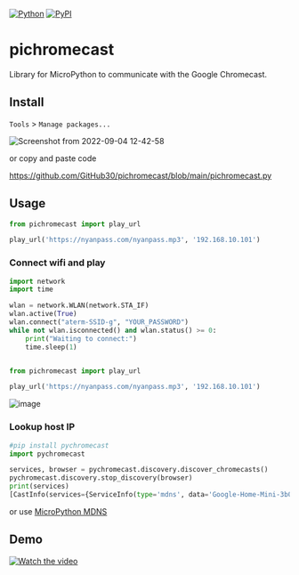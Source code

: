 [![Python](https://img.shields.io/pypi/pyversions/pichromecast.svg)](https://badge.fury.io/py/pichromecast)
[![PyPI](https://badge.fury.io/py/pichromecast.svg)](https://badge.fury.io/py/pichromecast)
# pichromecast
Library for MicroPython to communicate with the Google Chromecast.

## Install
`Tools` > `Manage packages...`

![Screenshot from 2022-09-04 12-42-58](https://user-images.githubusercontent.com/12811398/188297409-533b2016-d37e-4f8f-b44a-cab390adc953.png)

or copy and paste code

https://github.com/GitHub30/pichromecast/blob/main/pichromecast.py

## Usage

```python
from pichromecast import play_url

play_url('https://nyanpass.com/nyanpass.mp3', '192.168.10.101')
```

### Connect wifi and play
```python
import network
import time

wlan = network.WLAN(network.STA_IF)
wlan.active(True)
wlan.connect("aterm-SSID-g", "YOUR_PASSWORD")
while not wlan.isconnected() and wlan.status() >= 0:
    print("Waiting to connect:")
    time.sleep(1)


from pichromecast import play_url

play_url('https://nyanpass.com/nyanpass.mp3', '192.168.10.101')
```

![image](https://user-images.githubusercontent.com/12811398/188296486-296ed2e6-84c1-493a-9125-202f22bd04cd.png)


### Lookup host IP

```python
#pip install pychromecast
import pychromecast

services, browser = pychromecast.discovery.discover_chromecasts()
pychromecast.discovery.stop_discovery(browser)
print(services)
[CastInfo(services={ServiceInfo(type='mdns', data='Google-Home-Mini-3b0a32dc5803130351919f8a286e406f._googlecast._tcp.local.')}, uuid=UUID('3b0a32dc-5803-1303-5191-9f8a286e406f'), model_name='Google Home Mini', friendly_name='書斎', host='192.168.10.101', port=8009, cast_type='audio', manufacturer='Google Inc.')]
```

or use [MicroPython MDNS](https://pypi.org/project/micropython-mdns/)

## Demo

[![Watch the video](https://img.youtube.com/vi/bA8fouVAPho/maxresdefault.jpg)](https://youtu.be/bA8fouVAPho)
